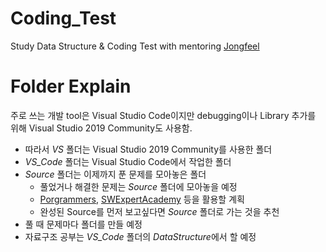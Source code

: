 # Coding_Test
Study Data Structure & Coding Test with mentoring [Jongfeel](https://github.com/jongfeel/Software)

# Folder Explain
주로 쓰는 개발 tool은 Visual Studio Code이지만 debugging이나 Library 추가를 위해 Visual Studio 2019 Community도 사용함.
- 따라서 *VS* 폴더는 Visual Studio 2019 Community를 사용한 폴더
- *VS_Code* 폴더는 Visual Studio Code에서 작업한 폴더
- *Source* 폴더는 이제까지 푼 문제를 모아놓은 폴더
  - 풀었거나 해결한 문제는 *Source* 폴더에 모아놓을 예정
  - [Porgrammers](https://programmers.co.kr/learn/challenges), [SWExpertAcademy](https://swexpertacademy.com/main/main.do) 등을 활용할 계획
  - 완성된 Source를 먼저 보고싶다면 *Source* 폴더로 가는 것을 추천
- 풀 때 문제마다 폴더를 만들 예정
- 자료구조 공부는 *VS_Code* 폴더의 *DataStructure*에서 할 예정
